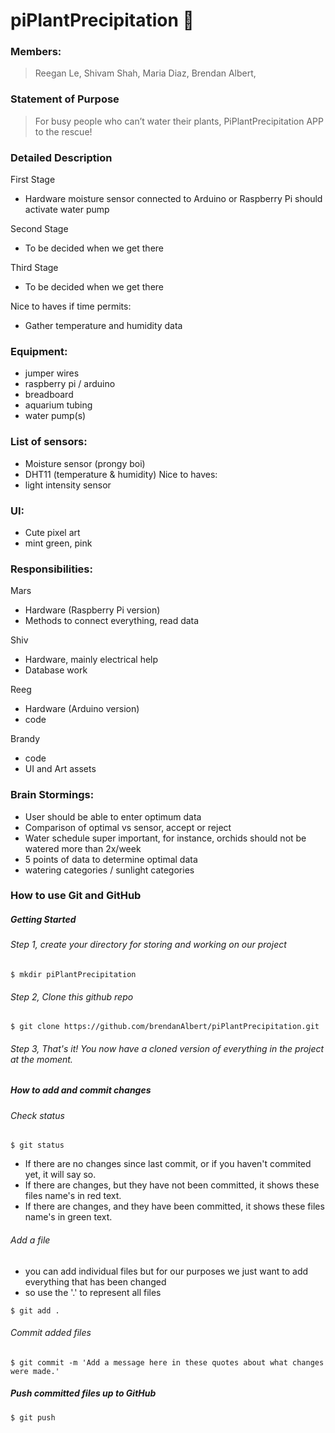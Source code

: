 # piPlantPrecipitation 🌱

### Members:
>Reegan Le,
Shivam Shah,
Maria Diaz,
Brendan Albert,

### Statement of Purpose
>For busy people who can’t water their plants, PiPlantPrecipitation APP to the rescue!

### Detailed Description

First Stage
- Hardware moisture sensor connected to Arduino or Raspberry Pi should activate water pump

Second Stage
- To be decided when we get there

Third Stage
- To be decided when we get there

Nice to haves if time permits:
- Gather temperature and humidity data


### Equipment:
- jumper wires
- raspberry pi / arduino
- breadboard
- aquarium tubing
- water pump(s)


### List of sensors:
- Moisture sensor (prongy boi)
- DHT11 (temperature & humidity)
Nice to haves:
- light intensity sensor

### UI:
- Cute pixel art
- mint green, pink

### Responsibilities:

Mars
- Hardware (Raspberry Pi version)
- Methods to connect everything, read data

Shiv
- Hardware, mainly electrical help
- Database work

Reeg
- Hardware (Arduino version)
- code

Brandy
- code
- UI and Art assets



### Brain Stormings:
- User should be able to enter optimum data
- Comparison of optimal vs sensor, accept or reject
- Water schedule super important, for instance, orchids should not be watered more than 2x/week
- 5 points of data to determine optimal data
- watering categories / sunlight categories


### How to use Git and GitHub
##### Getting Started

###### Step 1, create your directory for storing and working on our project
`$ mkdir piPlantPrecipitation`

###### Step 2, Clone this github repo
`$ git clone https://github.com/brendanAlbert/piPlantPrecipitation.git`

###### Step 3, That's it!  You now have a cloned version of everything in the project at the moment.

##### How to add and commit changes

###### Check status
`$ git status`

- If there are no changes since last commit, or if you haven't commited yet, it will say so.
- If there are changes, but they have not been committed, it shows these files name's in red text.
- If there are changes, and they have been committed, it shows these files name's in green text.

###### Add a file
- you can add individual files but for our purposes we just want to add everything that has been changed
- so use the '.' to represent all files


`$ git add .`

###### Commit added files
`$ git commit -m 'Add a message here in these quotes about what changes were made.'`

##### Push committed files up to GitHub
`$ git push`
